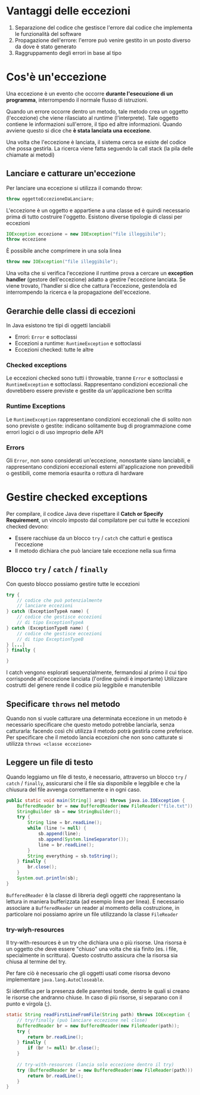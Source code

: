 # Vantaggi delle eccezioni
1. Separazione del codice che gestisce l'errore dal codice che implementa le funzionalità del software
2. Propagazione dell'errore: l'errore può venire gestito in un posto diverso da dove è stato generato
3. Raggruppamento degli errori in base al tipo

# Cos'è un'eccezione
Una eccezione è un evento che occorre **durante l'esecuzione di un programma**, interrompendo il normale flusso di istruzioni.

Quando un errore occorre dentro un metodo, tale metodo crea un oggetto (l'eccezione) che viene rilasciato al runtime (l'interprete). Tale oggetto contiene le informazioni sull'errore, il tipo ed altre informazioni. Quando avviene questo si dice che **è stata lanciata una eccezione**.

Una volta che l'eccezione è lanciata, il sistema cerca se esiste del codice che possa gestirla. La ricerca viene fatta seguendo la call stack (la pila delle chiamate ai metodi)

## Lanciare e catturare un'eccezione
Per lanciare una eccezione si utilizza il comando throw:
```java
throw oggettoEccezioneDaLanciare;
```

L'eccezione è un oggetto e appartiene a una classe ed è quindi necessario prima di tutto costruire l'oggetto. Esistono diverse tipologie di classi per eccezioni

```java
IOException eccezione = new IOException("file illeggibile");
throw eccezione
```

È possibile anche comprimere in una sola linea
```java
throw new IOException("file illeggibile");
```

Una volta che si verifica l'eccezione il runtime prova a cercare un **exception handler** (gestore dell'eccezione) adatto a gestire l'eccezione lanciata.
Se viene trovato, l'handler si dice che cattura l'eccezione, gestendola ed interrompendo la ricerca e la propagazione dell'eccezione.

## Gerarchie delle classi di eccezioni
In Java esistono tre tipi di oggetti lanciabili
- Errori: `Error` e sottoclassi
- Eccezioni a runtime: `RuntimeException` e sottoclassi
- Eccezioni checked: tutte le altre

### Checked exceptions
Le eccezioni checked sono tutti i throwable, tranne `Error` e sottoclassi e `RuntimeException` e sottoclassi.
Rappresentano condizioni eccezionali che dovrebbero essere previste e gestite da un'applicazione ben scritta

### Runtime Exceptions
Le `RuntimeException` rappresentano condizioni eccezionali che di solito non sono previste o gestite: indicano solitamente bug di programmazione come errori logici o di uso improprio delle API

### Errors
Gli `Error`, non sono considerati un'eccezione, nonostante siano lanciabili, e rappresentano condizioni eccezionali esterni all'applicazione non prevedibili o gestibili, come memoria esaurita o rottura di hardware

# Gestire checked exceptions
Per compilare, il codice Java deve rispettare il **Catch or Specify Requirement**, un vincolo imposto dal compilatore per cui tutte le eccezioni checked devono:
- Essere racchiuse da un blocco `try` / `catch` che catturi e gestisca l'eccezione
- Il metodo dichiara che può lanciare tale eccezione nella sua firma

## Blocco `try` / `catch` / `finally`
Con questo blocco possiamo gestire tutte le eccezioni
```java
try {
	// codice che può potenzialmente
	// lanciare eccezioni
} catch (ExceptionTypeA name) {
	// codice che gestisce eccezioni
	// di tipo ExceptionTypeA
} catch (ExceptionTypeB name) {
	// codice che gestisce eccezioni
	// di tipo ExceptionTypeB
} [...]
} finally {

}
```
I catch vengono esplorati sequenzialmente, fermandosi al primo il cui tipo corrisponde all'eccezione lanciata (l'ordine quindi è importante)
Utilizzare costrutti del genere rende il codice più leggibile e manutenibile
## Specificare `throws` nel metodo
Quando non si vuole catturare una determinata eccezione in un metodo è necessario specificare che questo metodo potrebbe lanciarla, senza catturarla: facendo così chi utilizza il metodo potrà gestirla come preferisce.
Per specificare che il metodo lancia eccezioni che non sono catturate si utilizza `throws <classe eccezione>`

## Leggere un file di testo
Quando leggiamo un file di testo, è necessario, attraverso un blocco `try` / `catch` / `finally`, assicurarsi che il file sia disponibile e leggibile e che la chiusura del file avvenga correttamente e in ogni caso.

```java
public static void main(String[] args) throws java.io.IOException {
	BufferedReader br = new BufferedReader(new FileReader("file.txt"));
	StringBuilder sb = new StringBuilder();
	try {
		String line = br.readLine();
		while (line != null) {
			sb.append(line);
			sb.append(System.lineSeparator());
			line = br.readLine();
		}
		String everything = sb.toString();
	} finally {
		br.close();
	}
	System.out.println(sb);
}
```

`BufferedReader` è la classe di libreria degli oggetti che rappresentano la lettura in maniera bufferizzata (ad esempio linea per linea). È necessario associare a `BufferedReader` un reader al momento della costruzione, in particolare noi possiamo aprire un file utilizzando la classe `FileReader`
### try-wiyh-resources
Il try-with-resources è un try che dichiara una o più risorse. Una risorsa è un oggetto che deve essere "chiuso" una volta che sia finito (es. i file, specialmente in scrittura). Questo costrutto assicura che la risorsa sia chiusa al termine del try.

Per fare ciò è necessario che gli oggetti usati come risorsa devono implementare `java.lang.AutoCloseable`.

Si identifica per la presenza delle parentesi tonde, dentro le quali si creano le risorse che andranno chiuse. In caso di più risorse, si separano con il punto e virgola (;).

```java
static String readFirstLineFromFile(String path) throws IOException {
	// try/finally (può lanciare eccezione nel close)
	BufferedReader br = new BufferedReader(new FileReader(path));
	try {
		return br.readLine();
	} finally {
		if (br != null) br.close();
	}
	
	// try-with-resources (lancia solo eccezione dentro il try)
	try (BufferedReader br = new BufferedReader(new FileReader(path))) {
		return br.readLine();
	}
}
```